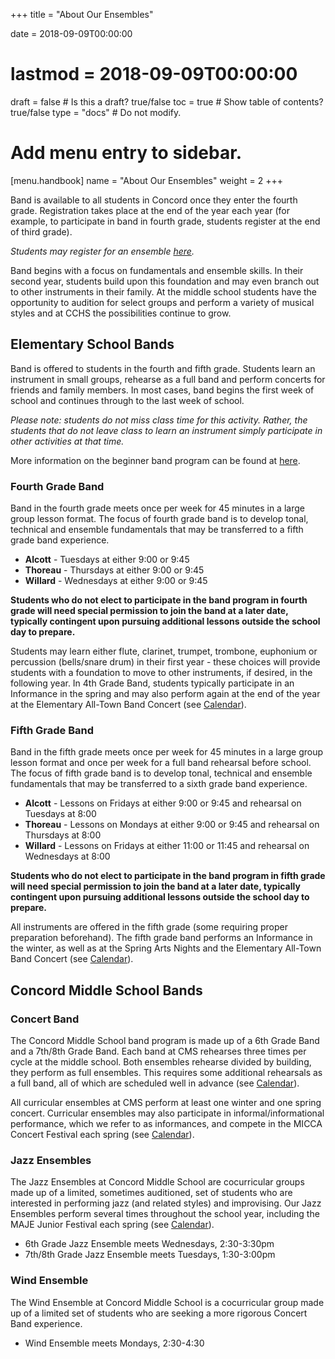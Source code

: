 +++
title = "About Our Ensembles"

date = 2018-09-09T00:00:00
# lastmod = 2018-09-09T00:00:00

draft = false  # Is this a draft? true/false
toc = true  # Show table of contents? true/false
type = "docs"  # Do not modify.

# Add menu entry to sidebar.
[menu.handbook]
  name = "About Our Ensembles"
  weight = 2
+++

Band is available to all students in Concord once they enter the fourth grade. Registration takes place at the end of the year each year (for example, to participate in band in fourth grade, students register at the end of third grade).

*Students may register for an ensemble [here](../join).*

Band begins with a focus on fundamentals and ensemble skills. In their second year, students build upon this foundation and may even branch out to other instruments in their family. At the middle school students have the opportunity to audition for select groups and perform a variety of musical styles and at CCHS the possibilities continue to grow.

## Elementary School Bands

Band is offered to students in the fourth and fifth grade. Students learn an instrument in small groups, rehearse as a full band and perform concerts for friends and family members.  In most cases, band begins the first week of school and continues through to the last week of school.

*Please note: students do not miss class time for this activity. Rather, the students that do not leave class to learn an instrument simply participate in other activities at that time.*

More information on the beginner band program can be found at [here](../elementary).

### Fourth Grade Band

Band in the fourth grade meets once per week for 45 minutes in a large group lesson format. The focus of fourth grade band is to develop tonal, technical and ensemble fundamentals that may be transferred to a fifth grade band experience.

- __Alcott__ - Tuesdays at either 9:00 or 9:45
- __Thoreau__ - Thursdays at either 9:00 or 9:45
- __Willard__ - Wednesdays at either 9:00 or 9:45

__Students who do not elect to participate in the band program in fourth grade will need special permission to join the band at a later date, typically contingent upon pursuing additional lessons outside the school day to prepare.__

Students may learn either flute, clarinet, trumpet, trombone, euphonium or percussion (bells/snare drum) in their first year - these choices will provide students with a foundation to move to other instruments, if desired, in the following year. In 4th Grade Band, students typically participate in an Informance in the spring and may also perform again at the end of the year at the Elementary All-Town Band Concert (see [Calendar](../calendar)).

### Fifth Grade Band

Band in the fifth grade meets once per week for 45 minutes in a large group lesson format and once per week for a full band rehearsal before school. The focus of fifth grade band is to develop tonal, technical and ensemble fundamentals that may be transferred to a sixth grade band experience.

- __Alcott__ - Lessons on Fridays at either 9:00 or 9:45 and rehearsal on Tuesdays at 8:00
- __Thoreau__ - Lessons on Mondays at either 9:00 or 9:45 and rehearsal on Thursdays at 8:00
- __Willard__ - Lessons on Fridays at either 11:00 or 11:45 and rehearsal on Wednesdays at 8:00

__Students who do not elect to participate in the band program in fifth grade will need special permission to join the band at a later date, typically contingent upon pursuing additional lessons outside the school day to prepare.__

All instruments are offered in the fifth grade (some requiring proper preparation beforehand). The fifth grade band performs an Informance in the winter, as well as at the Spring Arts Nights and the Elementary All-Town Band Concert (see [Calendar](../calendar)).

## Concord Middle School Bands

### Concert Band

The Concord Middle School band program is made up of a 6th Grade Band and a 7th/8th Grade Band. Each band at CMS rehearses three times per cycle at the middle school. Both ensembles rehearse divided by building, they perform as full ensembles. This requires some additional rehearsals as a full band, all of which are scheduled well in advance (see [Calendar](../calendar)).

All curricular ensembles at CMS perform at least one winter and one spring concert. Curricular ensembles may also participate in informal/informational performance, which we refer to as informances, and compete in the MICCA Concert Festival each spring (see [Calendar](../calendar)).

### Jazz Ensembles

The Jazz Ensembles at Concord Middle School are cocurricular groups made up of a limited, sometimes auditioned, set of students who are interested in performing jazz (and related styles) and improvising. Our Jazz Ensembles perform several times throughout the school year, including the MAJE Junior Festival each spring (see [Calendar](../calendar)).

- 6th Grade Jazz Ensemble meets Wednesdays, 2:30-3:30pm
- 7th/8th Grade Jazz Ensemble meets Tuesdays, 1:30-3:00pm

### Wind Ensemble

The Wind Ensemble at Concord Middle School is a cocurricular group made up of a limited set of students who are seeking a more rigorous Concert Band experience.

- Wind Ensemble meets Mondays, 2:30-4:30
